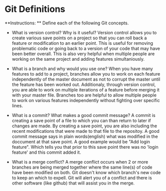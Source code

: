 # Git Definitions

**Instructions: ** Define each of the following Git concepts.

* What is version control?  Why is it useful?
Version control allows you to create various save points on a project so that you can roll back a feature or modification to an earlier point. This is useful for removing problematic code or going back to a version of your code that may have been better overall. This is also very helpful when multiple people are working on the same project and adding features simultaniously.

* What is a branch and why would you use one?
When you have many features to add to a project, branches allow you to work on each feature independently of the master document as not to corrupt the master until the feature has been worked out. Additionaly, through version control, you are able to work on multiple iterations of a feature before merging it with your master file. Branches too are helpful to allow multiple people to work on various features independently without fighting over specific lines.

* What is a commit? What makes a good commit message?
A commit is creating a save point of a file to which you can than return to later if changes are made. By creating a save point, you are also including the recent modifications that were made to that file to the repositoy. A good commit message says in plain words(english) what was modified in the doccument at that save point. A good example would be "Add login feature". Which tells you that prior to this save point there was no 'login feature' and this commit added it.


* What is a merge conflict?
A merge conflict occurs when 2 or more branches are being merged together where the same line(s) of code have been modified on both. Git doesn't know which branch's new code to keep an which to expell. Git will alert you of a conflict and there is other software (like github) that will assist you in the merge. 
